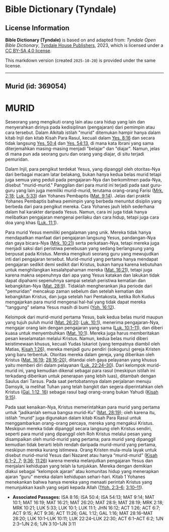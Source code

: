 # Bible Dictionary (Tyndale)

## License Information

**Bible Dictionary (Tyndale)** is based on and adapted from: _Tyndale Open Bible Dictionary_, [Tyndale House Publishers](https://tyndaleopenresources.com/), 2023, which is licensed under a [CC BY-SA 4.0 license](https://creativecommons.org/licenses/by-sa/4.0/legalcode.en).

This markdown version (created `2025-10-20`) is provided under the same license.



--------------------------------

## Murid (id: 369054)

MURID
=====

Seseorang yang mengikuti orang lain atau cara hidup yang lain dan menyerahkan dirinya pada kedisiplinan (pengajaran) dari pemimpin atau cara tersebut. Dalam Alkitab istilah "murid" ditemukan hampir hanya dalam kitab Injil dan kitab Kisah Para Rasul, kecuali dalam [Yes. 8:16](https://ref.ly/Isa8:16) dan secara tidak langsung [Yes. 50:4](https://ref.ly/Isa50:4) dan [Yes. 54:13](https://ref.ly/Isa54:13), di mana kata Ibrani yang sama diterjemahkan masing\-masing menjadi "belajar" dan "diajar". Namun, jelas di mana pun ada seorang guru dan orang yang diajar, di situ terjadi pemuridan.

Dalam Injil, para pengikut terdekat Yesus, yang dipanggil oleh otoritas\-Nya dari berbagai macam latar belakang, bukan hanya kedua belas murid tetapi juga semua yang peduli pada pengajaran\-Nya dan berkomitmen pada\-Nya, disebut "murid\-murid." Panggilan dari para murid ini terjadi pada saat guru\-guru yang lain juga memiliki murid\-murid, terutama orang\-orang Farisi ([Mrk. 2:18](https://ref.ly/Mark2:18); [Luk. 5:33](https://ref.ly/Luke5:33)) dan Yohanes Pembaptis ([Mat. 9:14](https://ref.ly/Matt9:14)). Jelas dari praktik Yohanes Pembaptis bahwa pemimpin yang berbeda menuntut disiplin yang berbeda dari para pengikut mereka. Cara Yohanes jauh lebih sederhana dalam hal karakter daripada Yesus. Namun, cara ini juga tidak hanya melibatkan pengajaran mengenai perilaku dan cara hidup, tetapi juga cara doa yang khas ([Luk. 11:1](https://ref.ly/Luke11:1)).

Para murid Yesus memiliki pengalaman yang unik. Mereka tidak hanya mendapatkan manfaat dari pengajaran langsung Yesus, pandangan\-Nya dan gaya bicara\-Nya ([Mrk. 10:21](https://ref.ly/Mark10:21)) serta perkataan\-Nya, tetapi mereka juga menjadi saksi dari peristiwa penebusan yang sedang berlangsung yang berpusat pada Kristus. Mereka mengikuti seorang guru yang mewujudkan inti dari pengajaran tersebut. Murid\-murid yang pertama hanya mendapat pengajaran sedikit demi sedikit dari Kristus, bukan hanya karena kebutuhan untuk menghilangkan kesalahpahaman mereka ([Mat. 16:21](https://ref.ly/Matt16:21)), tetapi juga karena makna sepenuhnya dari apa yang Yesus katakan dan lakukan tidak dapat dipahami sepenuhnya sampai setelah peristiwa kematian dan kebangkitan\-Nya ([Mat. 28:9](https://ref.ly/Matt28:9)). Tidaklah mengherankan jika periode dari "pemuridan" mencakup zaman sebelum dan setelah kematian dan kebangkitan Kristus, dan juga setelah hari Pentakosta, ketika Roh Kudus mengajarkan para murid mengenai hal\-hal yang tidak dapat mereka "tanggung" selama Yesus masih di bumi ([Yoh. 16:12](https://ref.ly/John16:12)).

Kelompok dari murid\-murid pertama Yesus, baik kedua belas murid maupun yang tujuh puluh murid ([Mat. 26:20](https://ref.ly/Matt26:20): [Luk. 10:1](https://ref.ly/Luke10:1)), menerima pengajaran\-Nya, mengajar orang lain dengan pengajaran yang sama ([Luk. 10:1–11](https://ref.ly/Luke10:1-Luke10:11)), dan diberi kuasa untuk menyembuhkan ([Mat. 10:1](https://ref.ly/Matt10:1)). Mereka juga harus memberitakan pesan keselamatan melalui Kristus. Namun, kedua belas murid diberi keistimewaan khusus, kecuali Yudas Iskariot (yang tempatnya diambil oleh Matias, [Kisah 1:26](https://ref.ly/Acts1:26)), mereka menjadi guru pendiri (sokoguru) gereja Kristen yang baru terbentuk. Otoritas mereka dalam gereja, yang diberikan oleh Kristus ([Mat. 16:19](https://ref.ly/Matt16:19); [28:16–20](https://ref.ly/Matt28:16-Matt28:20)), ditandai oleh gaya pelayanan yang khusus yaitu memberi diri dalam pelayanan ([Luk. 22:24–30](https://ref.ly/Luke22:24-Luke22:30)). Dari kelompok murid\-murid ini, yang kemudian dikenal sebagai para rasul (meskipun istilah ini terkadang diberikan untuk penerapan yang lebih luas), ditambah dengan Saulus dari Tarsus. Pada saat pertobatannya dalam perjalanan menuju Damsyik, ia melihat Tuhan yang telah bangkit dan segera diperintahkan oleh Kristus ([Gal. 1:12, 16](https://ref.ly/Gal1:12,Gal1:16)) sebagai rasul bagi orang\-orang bukan Yahudi ([Kisah 9:15](https://ref.ly/Acts9:15)).

Pada saat kenaikan\-Nya, Kristus memerintahkan para murid yang pertama untuk “jadikanlah semua bangsa murid\-Ku” ([Mat. 28:19](https://ref.ly/Matt28:19)); oleh karena itu, istilah “murid” juga digunakan dalam kitab Kisah Para Rasul untuk menggambarkan orang\-orang percaya, mereka yang mengakui Kristus. Meskipun mereka tidak dipanggil secara langsung oleh Kristus sendiri, seperti para murid yang dipanggil oleh Roh Kristus melalui pesan yang disampaikan oleh murid\-murid yang pertama; para murid yang dipanggil kemudian tidak berarti lebih rendah daripada murid\-murid yang pertama, meskipun mereka kurang istimewa. Orang Kristen mula\-mula layak untuk disebut murid\-murid Yesus dari Nazaret atau hanya “murid\-murid” ([Kisah 6:1–2, 7](https://ref.ly/Acts6:1-Acts6:2,Acts6:7); [9:36](https://ref.ly/Acts9:36); [11:26](https://ref.ly/Acts11:26)) karena mereka melanjutkan pengajaran Yesus dan menjalani kehidupan yang telah Ia tunjukkan. Mereka dengan demikian diakui sebagai “kelompok ajaran” atau komunitas hidup yang menerapkan ajaran “guru” mereka dalam kehidupan sehari\-hari. Kitab 1 Yohanes menekankan bahwa hanya mereka yang menaati perintah Kristus yang menunjukkan kasih yang sejati kepada Allah ([1Yoh. 2:3–6](https://ref.ly/1John2:3-1John2:6); [3:10–11](https://ref.ly/1John3:10-1John3:11)).

* **Associated Passages:** ISA 8:16; ISA 50:4; ISA 54:13; MAT 9:14; MAT 10:1; MAT 16:19; MAT 16:21; MAT 26:20; MAT 28:9; MAT 28:19; MRK 2:18; MRK 10:21; LUK 5:33; LUK 10:1; LUK 11:1; JHN 16:12; ACT 1:26; ACT 6:7; ACT 9:15; ACT 9:36; ACT 11:26; GAL 1:12; GAL 1:16; MAT 28:16–MAT 28:20; LUK 10:1–LUK 10:11; LUK 22:24–LUK 22:30; ACT 6:1–ACT 6:2; 1JN 2:3–1JN 2:6; 1JN 3:10–1JN 3:11


